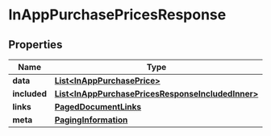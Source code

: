 

# InAppPurchasePricesResponse


## Properties

| Name | Type | Description | Notes |
|------------ | ------------- | ------------- | -------------|
|**data** | [**List&lt;InAppPurchasePrice&gt;**](InAppPurchasePrice.md) |  |  |
|**included** | [**List&lt;InAppPurchasePricesResponseIncludedInner&gt;**](InAppPurchasePricesResponseIncludedInner.md) |  |  [optional] |
|**links** | [**PagedDocumentLinks**](PagedDocumentLinks.md) |  |  |
|**meta** | [**PagingInformation**](PagingInformation.md) |  |  [optional] |



